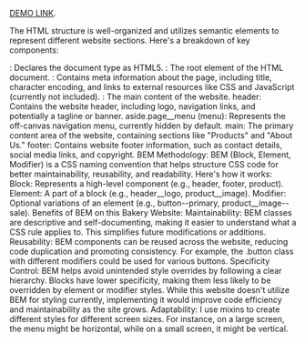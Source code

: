 [DEMO LINK](https://Klimukalina.github.io/layout_creativeBakery/).

The HTML structure is well-organized and utilizes semantic elements to represent different website sections. Here's a breakdown of key components:
  <!DOCTYPE html>: Declares the document type as HTML5.
  <html>: The root element of the HTML document.
  <head>: Contains meta information about the page, including title, character encoding, and links to external resources like CSS and JavaScript (currently not included).
  <body>: The main content of the website.
  header: Contains the website header, including logo, navigation links, and potentially a tagline or banner.
  aside.page__menu (menu): Represents the off-canvas navigation menu, currently hidden by default.
  main: The primary content area of the website, containing sections like "Products" and "About Us."
  footer: Contains website footer information, such as contact details, social media links, and copyright.
BEM Methodology:
  BEM (Block, Element, Modifier) is a CSS naming convention that helps structure CSS code for better maintainability, reusability, and readability. Here's how it works:
  Block: Represents a high-level component (e.g., header, footer, product).
  Element: A part of a block (e.g., header__logo, product__image).
  Modifier: Optional variations of an element (e.g., button--primary, product__image--sale).
Benefits of BEM on this Bakery Website:
  Maintainability: BEM classes are descriptive and self-documenting, making it easier to understand what a CSS rule applies to. This simplifies future modifications or additions.
  Reusability: BEM components can be reused across the website, reducing code duplication and promoting consistency. For example, the .button class with different modifiers could be used for various buttons.
  Specificity Control: BEM helps avoid unintended style overrides by following a clear hierarchy. Blocks have lower specificity, making them less likely to be overridden by element or modifier styles.
  While this website doesn't utilize BEM for styling currently, implementing it would improve code efficiency and maintainability as the site grows.
Adaptability: I use mixins to create different styles for different screen sizes. For instance, on a large screen, the menu might be horizontal, while on a small screen, it might be vertical.
